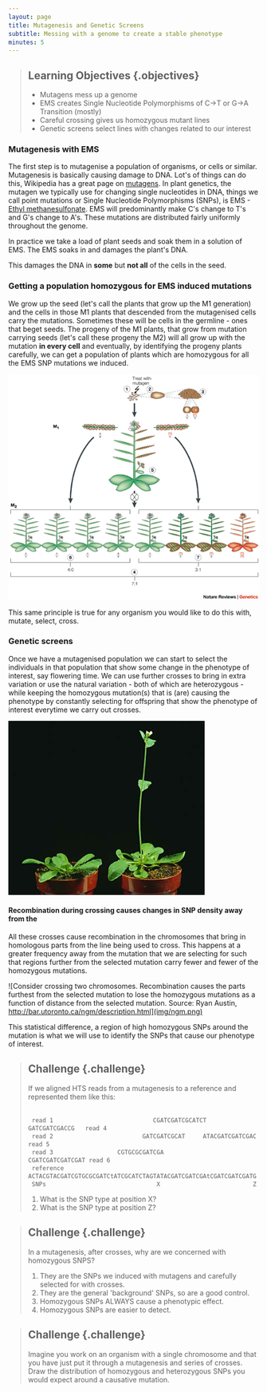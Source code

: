 ```yaml
---
layout: page
title: Mutagenesis and Genetic Screens
subtitle: Messing with a genome to create a stable phenotype
minutes: 5
---
```


> ## Learning Objectives {.objectives}
>
> * Mutagens mess up a genome
> * EMS creates Single Nucleotide Polymorphisms of C->T or G->A Transition (mostly)
> * Careful crossing gives us homozygous mutant lines
> * Genetic screens select lines with changes related to our interest
>

### Mutagenesis with EMS

The first step is to mutagenise a population of organisms, or cells or similar. Mutagenesis is basically causing damage to DNA. Lot's of things can do this, Wikipedia has a great page on [mutagens](https://en.wikipedia.org/wiki/Mutagen). In plant genetics, the mutagen we typically use for changing single nucleotides in DNA, things we call point mutations or Single Nucleotide Polymorphisms (SNPs), is EMS - [Ethyl methanesulfonate](https://en.wikipedia.org/wiki/Ethyl_methanesulfonate). EMS will predominantly make C's change to T's and G's change to A's. These mutations are distributed fairly uniformly throughout the genome.

In practice we take a load of plant seeds and soak them in a solution of EMS. The EMS soaks in and damages the plant's DNA. 

This damages the DNA in **some** but **not all** of the cells in the seed.

### Getting a population homozygous for EMS induced mutations

We grow up the seed (let's call the plants that grow up the M1 generation) and the cells in those M1 plants that descended from the mutagenised cells carry the mutations. Sometimes these will be cells in the germline - ones that beget seeds. The progeny of the M1 plants, that grow from mutation carrying seeds (let's call these progeny the M2) will all grow up with the mutation **in every cell** and eventually, by identifying the progeny plants carefully, we can get a population of plants which are homozygous for all the EMS SNP mutations we induced.  

![A plant mutagenesis - or 'inducing heritable mutations' -  from Page & Grossniklaus, Nature Reviews Genetics 3, 124-136 doi:10.1038/nrg730](img/nrg730-i2.gif) 

This same principle is true for any organism you would like to do this with, mutate, select, cross. 

### Genetic screens  

Once we have a mutagenised population we can start to select the individuals in that population that show some change in the phenotype of interest, say flowering time. We can use further crosses to bring in extra variation or use the natural variation - both of which are heterozygous - while keeping the homozygous mutation(s) that is (are) causing the phenotype by constantly selecting for offspring that show the phenotype of interest everytime we carry out crosses.  

![One of these plants is affected in the pathways that control flowering time - the right hand plant flowers early. Source: Detlef Weigel](img/tall_plant.jpg)

#### Recombination during crossing causes changes in SNP density away from the 
All these crosses cause recombination in the chromosomes that bring in homologous parts from the line being used to cross. This happens at a greater frequency away from the mutation that we are selecting for such that regions further from the selected mutation carry fewer and fewer of the homozygous mutations.  

![Consider crossing two chromosomes. Recombination causes the parts furthest from the selected mutation to lose the homozygous mutations as a function of distance from the selected mutation. Source: Ryan Austin, http://bar.utoronto.ca/ngm/description.html](img/ngm.png)


This statistical difference, a region of high homozygous SNPs around the mutation is what we will use to identify the SNPs that cause our phenotype of interest. 

> ## Challenge {.challenge}
> If we aligned HTS reads from a mutagenesis to a reference and represented them like this:
>
>
> ~~~ {.input}
> 
>  read 1                            CGATCGATCGCATCT   GATCGATCGACCG   read 4
>  read 2                         GATCGATCGCAT     ATACGATCGATCGAC     read 5
>  read 3                  CGTGCGCGATCGA              CGATCGATCGATCGAT read 6
>  reference   ACTACGTACGATCGTGCGCGATCtATCGCATCTAGTATACGATCGATCGAtCGATCGATCGATG
>  SNPs                               X                          Z
>
>~~~
>
> 1. What is the SNP type at position X?
> 2. What is the SNP type at position Z?
>

> ## Challenge {.challenge}
>  In a mutagenesis, after crosses, why are we concerned with homozygous SNPS?
>
> 1. They are the SNPs we induced with mutagens and carefully selected for with crosses. 
> 2. They are the general 'background' SNPs, so are a good control.
> 3. Homozygous SNPs ALWAYS cause a phenotypic effect.
> 4. Homozygous SNPs are easier to detect.

> ## Challenge {.challenge}
> Imagine you work on an organism with a single chromosome and that you have just put it through a mutagenesis and series of crosses. Draw the distribution of homozygous and heterozygous SNPs you would expect around a causative mutation.